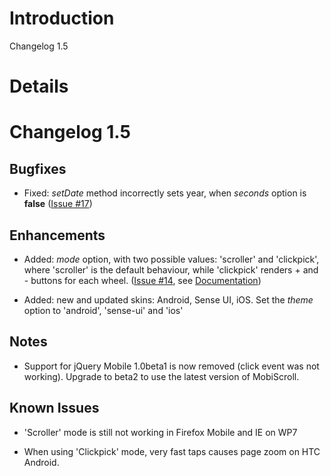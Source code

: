 # Introduction #

Changelog 1.5


# Details #

# Changelog 1.5 #

## Bugfixes ##

  * Fixed: _setDate_ method incorrectly sets year, when _seconds_ option is **false** ([Issue #17](https://code.google.com/p/mobiscroll/issues/detail?id=#17))

## Enhancements ##

  * Added: _mode_ option, with two possible values: 'scroller' and 'clickpick', where 'scroller' is the default behaviour, while 'clickpick' renders + and - buttons for each wheel. ([Issue #14](https://code.google.com/p/mobiscroll/issues/detail?id=#14), see [Documentation](Documentation.md))

  * Added: new and updated skins: Android, Sense UI, iOS. Set the _theme_ option to 'android', 'sense-ui' and 'ios'

## Notes ##

  * Support for jQuery Mobile 1.0beta1 is now removed (click event was not working). Upgrade to beta2 to use the latest version of MobiScroll.

## Known Issues ##

  * 'Scroller' mode is still not working in Firefox Mobile and IE on WP7

  * When using 'Clickpick' mode, very fast taps causes page zoom on HTC Android.